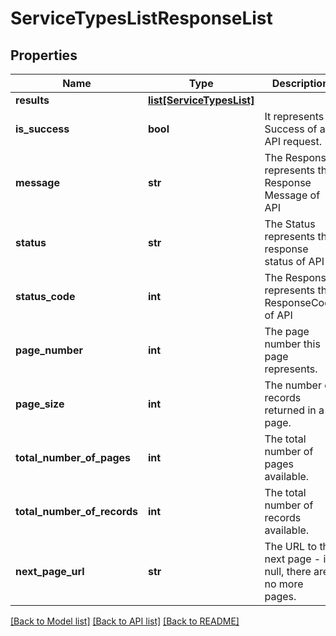 # ServiceTypesListResponseList

## Properties
Name | Type | Description | Notes
------------ | ------------- | ------------- | -------------
**results** | [**list[ServiceTypesList]**](ServiceTypesList.md) |  | [optional] 
**is_success** | **bool** | It represents Success of an API request. | [optional] 
**message** | **str** | The Response represents the Response Message  of API | [optional] 
**status** | **str** | The Status represents the response status of API | [optional] 
**status_code** | **int** | The Response represents the ResponseCode  of API | [optional] 
**page_number** | **int** | The page number this page represents. | [optional] 
**page_size** | **int** | The number of records returned in a page. | [optional] 
**total_number_of_pages** | **int** | The total number of pages available. | [optional] 
**total_number_of_records** | **int** | The total number of records available. | [optional] 
**next_page_url** | **str** | The URL to the next page - if null, there are no more pages. | [optional] 

[[Back to Model list]](../README.md#documentation-for-models) [[Back to API list]](../README.md#documentation-for-api-endpoints) [[Back to README]](../README.md)

